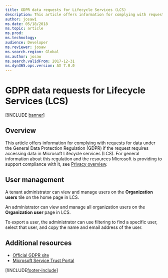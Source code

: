 ```yaml
---
title: GDPR data requests for Lifecycle Services (LCS)
description: This article offers information for complying with requests for data under the General Data Protection Regulation (GDPR) if the request requires accessing data in Microsoft Lifecycle services (LCS).
author: josaw1
ms.date: 05/18/2018
ms.topic: article
ms.prod: 
ms.technology: 
audience: Developer
ms.reviewer: josaw
ms.search.region: Global
ms.author: josaw
ms.search.validFrom: 2017-12-31
ms.dyn365.ops.version: AX 7.0.0
---
```


# GDPR data requests for Lifecycle Services (LCS)

[!INCLUDE [banner](../includes/banner.md)]

## Overview 
This article offers information for complying with requests for data under the General Data Protection Regulation (GDPR) if the request requires accessing data in Microsoft Lifecycle services (LCS). For general information about this regulation and the resources Microsoft is providing to support compliance with it, see [Privacy overview](./privacy-guide.md).

## User management 

A tenant administrator can view and manage users on the **Organization users** tile on the home page in LCS. 
 
An administrator can view and manage all organization users on the **Organization user** page in LCS.

To export a user, the administrator can use filtering to find a specific user, select that user, and copy the name and email address of the user. 

## Additional resources
- [Official GDPR site](https://www.gdpr.org/)
- [Microsoft Service Trust Portal](https://servicetrust.microsoft.com/ViewPage/TrustDocuments?command=Download&downloadType=Document&downloadId=77b002ad-06f7-4a9b-8493-e18e2cb0577f&docTab=6d000410-c9e9-11e7-9a91-892aae8839ad_FAQ%20and%20White%20Papers)


[!INCLUDE[footer-include](../../../includes/footer-banner.md)]
